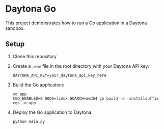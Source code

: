# Daytona Go

This project demonstrates how to run a Go application in a Daytona sandbox.

## Setup

1. Clone this repository
2. Create a `.env` file in the root directory with your Daytona API key:
   ```
   DAYTONA_API_KEY=your_daytona_api_key_here
   ```
3. Build the Go application:
   ```
   cd app
   CGO_ENABLED=0 GOOS=linux GOARCH=amd64 go build -a -installsuffix cgo -o app .
   ```
4. Deploy the Go application to Daytona:

   ```
   python main.py
   ```

